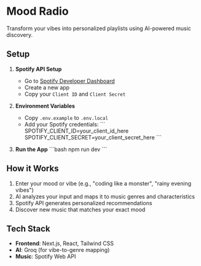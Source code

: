 # Mood Radio

Transform your vibes into personalized playlists using AI-powered music discovery.

## Setup

1. **Spotify API Setup**
   - Go to [Spotify Developer Dashboard](https://developer.spotify.com/dashboard)
   - Create a new app
   - Copy your `Client ID` and `Client Secret`

2. **Environment Variables**
   - Copy `.env.example` to `.env.local`
   - Add your Spotify credentials:
     \`\`\`
     SPOTIFY_CLIENT_ID=your_client_id_here
     SPOTIFY_CLIENT_SECRET=your_client_secret_here
     \`\`\`

3. **Run the App**
   \`\`\`bash
   npm run dev
   \`\`\`

## How it Works

1. Enter your mood or vibe (e.g., "coding like a monster", "rainy evening vibes")
2. AI analyzes your input and maps it to music genres and characteristics
3. Spotify API generates personalized recommendations
4. Discover new music that matches your exact mood

## Tech Stack

- **Frontend**: Next.js, React, Tailwind CSS
- **AI**: Groq (for vibe-to-genre mapping)
- **Music**: Spotify Web API
